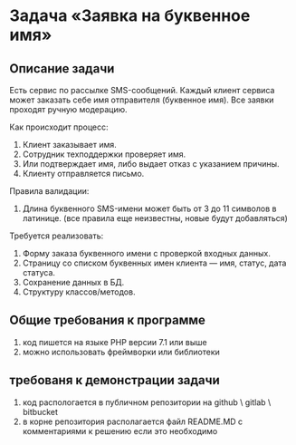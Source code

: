 # Задача «Заявка на буквенное имя»

## Описание задачи
Есть сервис по рассылке SMS-сообщений. Каждый клиент сервиса может заказать себе имя отправителя (буквенное имя). Все заявки проходят ручную модерацию.

Как происходит процесс:
1. Клиент заказывает имя.
2. Сотрудник техподдержки проверяет имя.
3. Или подтверждает имя, либо выдает отказ с указанием причины.
4. Клиенту отправляется письмо.

Правила валидации:
1. Длина буквенного SMS-имени может быть от 3 до 11 символов в латинице.
(все правила еще неизвестны, новые будут добавляться)

Требуется реализовать:
1. Форму заказа буквенного имени с проверкой входных данных.
2. Страницу со списком буквенных имен клиента — имя, статус, дата статуса.
3. Сохранение данных в БД.
4. Структуру классов/методов.

## Общие требования к программе
1. код пишется на языке PHP версии 7.1 или выше
2. можно использовать фреймворки или библиотеки

## требованя к демонстрации задачи
1. код распологается в публичном репозитории на github \ gitlab \ bitbucket
2. в корне репозитория располагается файл README.MD c комментариями к решению если это необходимо
